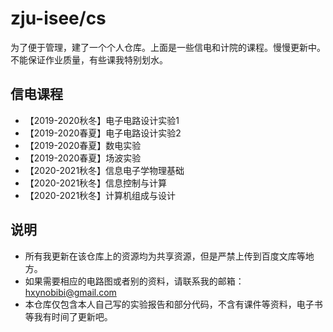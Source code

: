 # zju-isee/cs
为了便于管理，建了一个个人仓库。上面是一些信电和计院的课程。慢慢更新中。不能保证作业质量，有些课我特别划水。

## 信电课程
- 【2019-2020秋冬】电子电路设计实验1
- 【2019-2020春夏】电子电路设计实验2
- 【2019-2020春夏】数电实验
- 【2019-2020春夏】场波实验
- 【2020-2021秋冬】信息电子学物理基础
- 【2020-2021秋冬】信息控制与计算
- 【2020-2021秋冬】计算机组成与设计

## 说明
- 所有我更新在该仓库上的资源均为共享资源，但是严禁上传到百度文库等地方。
- 如果需要相应的电路图或者别的资料，请联系我的邮箱：hxynobibi@gmail.com
- 本仓库仅包含本人自己写的实验报告和部分代码，不含有课件等资料，电子书等我有时间了更新吧。

